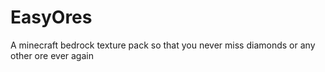 # EasyOres
 A minecraft bedrock texture pack so that you never miss diamonds or any other ore ever again
